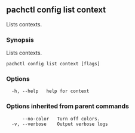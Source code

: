 ## pachctl config list context

Lists contexts.

### Synopsis

Lists contexts.

```
pachctl config list context [flags]
```

### Options

```
  -h, --help   help for context
```

### Options inherited from parent commands

```
      --no-color   Turn off colors.
  -v, --verbose    Output verbose logs
```
